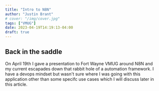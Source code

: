 ```yaml
---
title: "Intro to N8N"
author: "Justin Brant"
# cover: "/img/cover.jpg"
tags: ["VMUG"]
date: 2023-04-19T14:19:13-04:00
draft: true
---
```


## Back in the saddle

On April 19th I gave a presentation to Fort Wayne VMUG around N8N and my current escapades down that rabbit hole of a automation framework. I have a devops mindset but wasn't sure where I was going with this application other than some specifc use cases which I will discuss later in this article. 